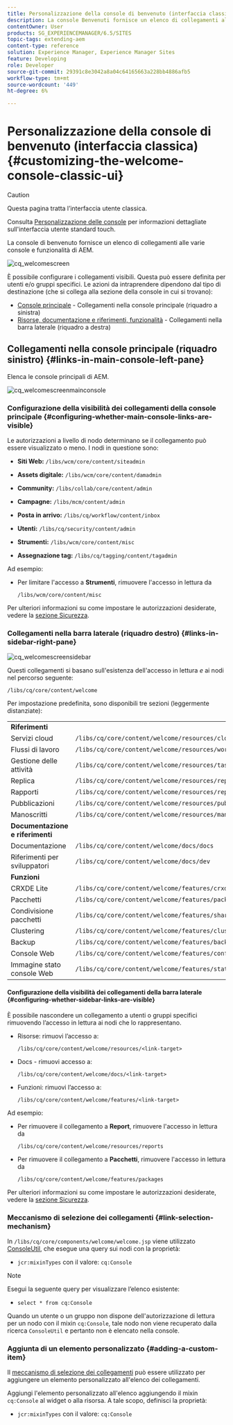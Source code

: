 ```yaml
---
title: Personalizzazione della console di benvenuto (interfaccia classica)
description: La console Benvenuti fornisce un elenco di collegamenti alle varie console e funzionalità di AEM
contentOwner: User
products: SG_EXPERIENCEMANAGER/6.5/SITES
topic-tags: extending-aem
content-type: reference
solution: Experience Manager, Experience Manager Sites
feature: Developing
role: Developer
source-git-commit: 29391c8e3042a8a04c64165663a228bb4886afb5
workflow-type: tm+mt
source-wordcount: '449'
ht-degree: 6%

---
```


# Personalizzazione della console di benvenuto (interfaccia classica){#customizing-the-welcome-console-classic-ui}

>[!CAUTION]
>
>Questa pagina tratta l’interfaccia utente classica.
>
>Consulta [Personalizzazione delle console](/help/sites-developing/customizing-consoles-touch.md) per informazioni dettagliate sull&#39;interfaccia utente standard touch.

La console di benvenuto fornisce un elenco di collegamenti alle varie console e funzionalità di AEM.

![cq_welcomescreen](assets/cq_welcomescreen.png)

È possibile configurare i collegamenti visibili. Questa può essere definita per utenti e/o gruppi specifici. Le azioni da intraprendere dipendono dal tipo di destinazione (che si collega alla sezione della console in cui si trovano):

* [Console principale](#links-in-main-console-left-pane) - Collegamenti nella console principale (riquadro a sinistra)
* [Risorse, documentazione e riferimenti, funzionalità](#links-in-sidebar-right-pane) - Collegamenti nella barra laterale (riquadro a destra)

## Collegamenti nella console principale (riquadro sinistro) {#links-in-main-console-left-pane}

Elenca le console principali di AEM.

![cq_welcomescreenmainconsole](assets/cq_welcomescreenmainconsole.png)

### Configurazione della visibilità dei collegamenti della console principale {#configuring-whether-main-console-links-are-visible}

Le autorizzazioni a livello di nodo determinano se il collegamento può essere visualizzato o meno. I nodi in questione sono:

* **Siti Web:** `/libs/wcm/core/content/siteadmin`

* **Assets digitale:** `/libs/wcm/core/content/damadmin`

* **Community:** `/libs/collab/core/content/admin`

* **Campagne:** `/libs/mcm/content/admin`

* **Posta in arrivo:** `/libs/cq/workflow/content/inbox`

* **Utenti:** `/libs/cq/security/content/admin`

* **Strumenti:** `/libs/wcm/core/content/misc`

* **Assegnazione tag:** `/libs/cq/tagging/content/tagadmin`

Ad esempio:

* Per limitare l&#39;accesso a **Strumenti**, rimuovere l&#39;accesso in lettura da

  `/libs/wcm/core/content/misc`

Per ulteriori informazioni su come impostare le autorizzazioni desiderate, vedere la [sezione Sicurezza](/help/sites-administering/security.md).

### Collegamenti nella barra laterale (riquadro destro) {#links-in-sidebar-right-pane}

![cq_welcomescreensidebar](assets/cq_welcomescreensidebar.png)

Questi collegamenti si basano sull&#39;esistenza dell&#39;accesso in lettura *e* ai nodi nel percorso seguente:

`/libs/cq/core/content/welcome`

Per impostazione predefinita, sono disponibili tre sezioni (leggermente distanziate):

<table>
 <tbody>
  <tr>
   <td><strong>Riferimenti</strong></td>
   <td> </td>
  </tr>
  <tr>
   <td> Servizi cloud</td>
   <td><code>/libs/cq/core/content/welcome/resources/cloudservices</code></td>
  </tr>
  <tr>
   <td> Flussi di lavoro</td>
   <td><code>/libs/cq/core/content/welcome/resources/workflows</code></td>
  </tr>
  <tr>
   <td> Gestione delle attività</td>
   <td><code>/libs/cq/core/content/welcome/resources/taskmanager</code></td>
  </tr>
  <tr>
   <td> Replica</td>
   <td><code>/libs/cq/core/content/welcome/resources/replication</code></td>
  </tr>
  <tr>
   <td> Rapporti</td>
   <td><code>/libs/cq/core/content/welcome/resources/reports</code></td>
  </tr>
  <tr>
   <td> Pubblicazioni</td>
   <td><code>/libs/cq/core/content/welcome/resources/publishingadmin</code></td>
  </tr>
  <tr>
   <td> Manoscritti</td>
   <td><code>/libs/cq/core/content/welcome/resources/manuscriptsadmin</code></td>
  </tr>
  <tr>
   <td><strong>Documentazione e riferimenti</strong></td>
   <td> </td>
  </tr>
  <tr>
   <td> Documentazione</td>
   <td><code>/libs/cq/core/content/welcome/docs/docs</code></td>
  </tr>
  <tr>
   <td> Riferimenti per sviluppatori</td>
   <td><code>/libs/cq/core/content/welcome/docs/dev</code></td>
  </tr>
  <tr>
   <td><strong>Funzioni</strong></td>
   <td> </td>
  </tr>
  <tr>
   <td> CRXDE Lite</td>
   <td><code>/libs/cq/core/content/welcome/features/crxde</code></td>
  </tr>
  <tr>
   <td> Pacchetti</td>
   <td><code>/libs/cq/core/content/welcome/features/packages</code></td>
  </tr>
  <tr>
   <td> Condivisione pacchetti</td>
   <td><code>/libs/cq/core/content/welcome/features/share</code></td>
  </tr>
  <tr>
   <td> Clustering</td>
   <td><code>/libs/cq/core/content/welcome/features/cluster</code></td>
  </tr>
  <tr>
   <td> Backup</td>
   <td><code>/libs/cq/core/content/welcome/features/backup</code></td>
  </tr>
  <tr>
   <td> Console Web<br /> </td>
   <td><code>/libs/cq/core/content/welcome/features/config</code></td>
  </tr>
  <tr>
   <td> Immagine stato console Web<br /> </td>
   <td><code>/libs/cq/core/content/welcome/features/statusdump</code></td>
  </tr>
 </tbody>
</table>

#### Configurazione della visibilità dei collegamenti della barra laterale {#configuring-whether-sidebar-links-are-visible}

È possibile nascondere un collegamento a utenti o gruppi specifici rimuovendo l’accesso in lettura ai nodi che lo rappresentano.

* Risorse: rimuovi l’accesso a:

  `/libs/cq/core/content/welcome/resources/<link-target>`

* Docs - rimuovi accesso a:

  `/libs/cq/core/content/welcome/docs/<link-target>`

* Funzioni: rimuovi l’accesso a:

  `/libs/cq/core/content/welcome/features/<link-target>`

Ad esempio:

* Per rimuovere il collegamento a **Report**, rimuovere l&#39;accesso in lettura da

  `/libs/cq/core/content/welcome/resources/reports`

* Per rimuovere il collegamento a **Pacchetti**, rimuovere l&#39;accesso in lettura da

  `/libs/cq/core/content/welcome/features/packages`

Per ulteriori informazioni su come impostare le autorizzazioni desiderate, vedere la [sezione Sicurezza](/help/sites-administering/security.md).

### Meccanismo di selezione dei collegamenti {#link-selection-mechanism}

In `/libs/cq/core/components/welcome/welcome.jsp` viene utilizzato [ConsoleUtil](https://helpx.adobe.com/experience-manager/6-5/sites/developing/using/reference-materials/javadoc/com/day/cq/commons/ConsoleUtil.html), che esegue una query sui nodi con la proprietà:

* `jcr:mixinTypes` con il valore: `cq:Console`

>[!NOTE]
>
>Esegui la seguente query per visualizzare l’elenco esistente:
>
>* `select * from cq:Console`
>

Quando un utente o un gruppo non dispone dell&#39;autorizzazione di lettura per un nodo con il mixin `cq:Console`, tale nodo non viene recuperato dalla ricerca `ConsoleUtil` e pertanto non è elencato nella console.

### Aggiunta di un elemento personalizzato {#adding-a-custom-item}

Il [meccanismo di selezione dei collegamenti](#link-selection-mechanism) può essere utilizzato per aggiungere un elemento personalizzato all&#39;elenco dei collegamenti.

Aggiungi l&#39;elemento personalizzato all&#39;elenco aggiungendo il mixin `cq:Console` al widget o alla risorsa. A tale scopo, definisci la proprietà:

* `jcr:mixinTypes` con il valore: `cq:Console`
